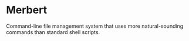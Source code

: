 # Merbert
Command-line file management system that uses more natural-sounding commands than standard shell scripts.
